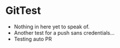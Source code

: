 # GitTest

- Nothing in here yet to speak of.
- Another test for a push sans credentials...
- Testing auto PR
